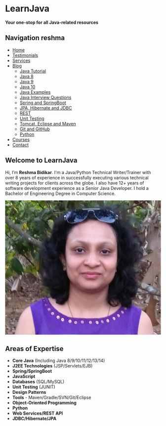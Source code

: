 # LearnJava

**Your one-stop for all Java-related resources**

## Navigation reshma

- [Home](https://reshmabidikar.github.io/)
- [Testimonials](testimonials.md)
- [Services](services.md)
- [Blog](blog.md)
    - [Java Tutorial](https://learnjava.co.in/java-tutorial)
    - [Java 8](blog.md#java-8-new-features)
    - [Java 9](https://learnjava.co.in/java-9)
    - [Java 10](https://learnjava.co.in/java-10)
    - [Java Examples](https://learnjava.co.in/java-examples)
    - [Java Interview Questions](https://learnjava.co.in/java-interview-questions)
    - [Spring and SpringBoot](https://learnjava.co.in/spring-and-springboot)
    - [JPA, Hibernate and JDBC](https://learnjava.co.in/jpa-hibernate-jdbc)
    - [REST](https://learnjava.co.in/rest)
    - [Unit Testing](https://learnjava.co.in/unit-testing)
    - [Tomcat, Eclipse and Maven](https://learnjava.co.in/tomcat-eclipse-maven)
    - [Git and GitHub](https://learnjava.co.in/git-github)
    - [Python](https://learnjava.co.in/python)
- [Courses](https://learnjava.co.in/courses)
- [Contact](https://learnjava.co.in/contact)

## Welcome to LearnJava

Hi, I’m **Reshma Bidikar**. I'm a Java/Python Technical Writer/Trainer with over 8 years of experience in successfully executing various technical writing projects for clients across the globe. I also have 12+ years of software development experience as a Senior Java Developer. I hold a Bachelor of Engineering Degree in Computer Science.

![Reshma Bidikar](images/photo.jpg)

## Areas of Expertise

- **Core Java** (Including Java 8/9/10/11/12/13/14)
- **J2EE Technologies** (JSP/Servlets/EJB)
- **Spring/SpringBoot**
- **JavaScript**
- **Databases** (SQL/MySQL)
- **Unit Testing** (JUNIT)
- **Design Patterns**
- **Tools** - Maven/Gradle/SVN/Git/Eclipse
- **Object-Oriented Programming**
- **Python**
- **Web Services/REST API**
- **JDBC/Hibernate/JPA**

